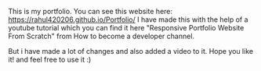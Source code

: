 This is my portfolio.
You can see this website here: https://rahul420206.github.io/Portfolio/
I have made this with the help of a youtube tutorial which you can find it here "Responsive Portfolio Website From Scratch" from How to become a developer channel.

But i have made a lot of changes and also added a video to it.
Hope you like it! and feel free to use it :)
